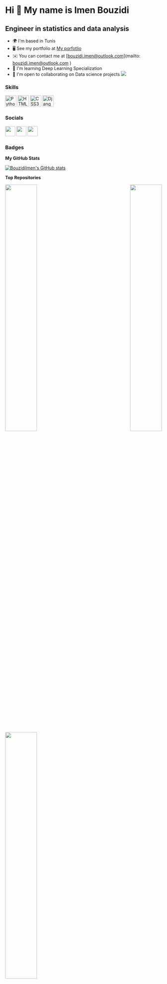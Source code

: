 Hi 👋 My name is Imen Bouzidi
=============================

Engineer in statistics and data analysis
----------------------------------------

*   🌍  I'm based in Tunis
*   🖥️  See my portfolio at [My porfotlio](http://bouzidiimen.github.io/BouzidiImenn/)
*   ✉️  You can contact me at [bouzidi.imen@outlook.com](mailto: bouzidi.imen@outlook.com )
*   🧠  I'm learning Deep Learning Specialization
*   🤝  I'm open to collaborating on Data science projects
<a href="https://www.github.com/BouzidiImen" target="_blank" rel="noreferrer"><img
                  src="https://img.shields.io/github/followers/BouzidiImen?logo=github&style=for-the-badge&color=0891b2&labelColor=1c1917" /></a>

### Skills
<p align="left">
                                <a href="https://www.python.org/" target="_blank" rel="noreferrer"><img src="https://raw.githubusercontent.com/danielcranney/readme-generator/main/public/icons/skills/python-colored.svg" width="36" height="36" alt="Python" /></a>
                                <a href="https://developer.mozilla.org/en-US/docs/Glossary/HTML5" target="_blank" rel="noreferrer"><img src="https://raw.githubusercontent.com/danielcranney/readme-generator/main/public/icons/skills/html5-colored.svg" width="36" height="36" alt="HTML5" /></a>
                                <a href="https://www.w3.org/TR/CSS/#css" target="_blank" rel="noreferrer"><img src="https://raw.githubusercontent.com/danielcranney/readme-generator/main/public/icons/skills/css3-colored.svg" width="36" height="36" alt="CSS3" /></a>
                                <a href="https://www.djangoproject.com/" target="_blank" rel="noreferrer"><img src="https://raw.githubusercontent.com/danielcranney/readme-generator/main/public/icons/skills/django-colored-dark.svg" width="36" height="36" alt="Django" /></a>
                    </p>
                    

### Socials
                  
 <p align="left"> <a href="https://www.github.com/BouzidiImen" target="_blank" rel="noreferrer"><img src="https://raw.githubusercontent.com/danielcranney/readme-generator/main/public/icons/socials/github-dark.svg" width="32" height="32" /></a> <a href="https://www.linkedin.com/in/imen-bouzidi-970643162/" target="_blank" rel="noreferrer"><img src="https://raw.githubusercontent.com/danielcranney/readme-generator/main/public/icons/socials/linkedin.svg" width="32" height="32" /></a> <a href="http://www.medium.com/imen-bouzidi" target="_blank" rel="noreferrer"><img src="https://raw.githubusercontent.com/danielcranney/readme-generator/main/public/icons/socials/medium-dark.svg" width="32" height="32" /></a></p>

### Badges

<b>My GitHub Stats</b>

<a href="http://www.github.com/BouzidiImen"><img src="https://github-readme-stats.vercel.app/api?username=BouzidiImen&show_icons=true&hide=&count_private=true&title_color=0891b2&text_color=ffffff&icon_color=0891b2&bg_color=1c1917&hide_border=true&show_icons=true" alt="BouzidiImen's GitHub stats" /></a>

<b>Top Repositories</b>

<div width="100%" align="center"><a href="https://github.com/BouzidiImen/Social_media_Prediction_depression" align="left"><img align="left" width="45%" src="https://github-readme-stats.vercel.app/api/pin/?username=BouzidiImen&repo=Social_media_Prediction_depression&title_color=0891b2&text_color=ffffff&icon_color=0891b2&bg_color=1c1917&hide_border=true&locale=en" /></a><a href="https://github.com/BouzidiImen/SensClust" align="right"><img align="right" width="45%" src="https://github-readme-stats.vercel.app/api/pin/?username=BouzidiImen&repo=SensClust&title_color=0891b2&text_color=ffffff&icon_color=0891b2&bg_color=1c1917&hide_border=true&locale=en" /></a></div><br /><br /><br /><br /><br /><br /><br />

<br /><br /><br /><br /><br />

<div width="100%" align="center"><a href="https://github.com/BouzidiImen/Energy_prediction_TS" align="left"><img align="left" width="45%" src="https://github-readme-stats.vercel.app/api/pin/?username=BouzidiImen&repo=Energy_prediction_TS&title_color=0891b2&text_color=ffffff&icon_color=0891b2&bg_color=1c1917&hide_border=true&locale=en" /></a></div>
